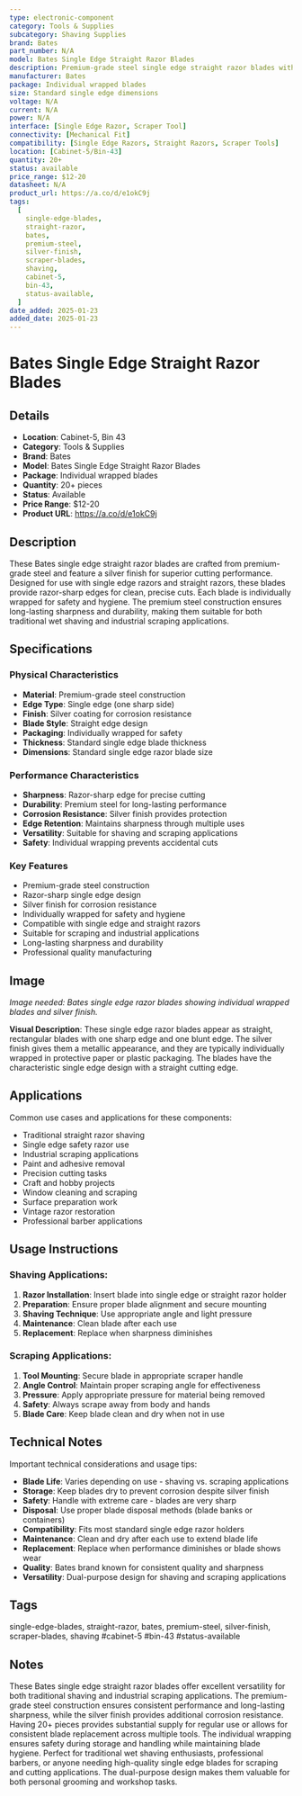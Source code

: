 ```yaml
---
type: electronic-component
category: Tools & Supplies
subcategory: Shaving Supplies
brand: Bates
part_number: N/A
model: Bates Single Edge Straight Razor Blades
description: Premium-grade steel single edge straight razor blades with silver finish, 20+ pieces
manufacturer: Bates
package: Individual wrapped blades
size: Standard single edge dimensions
voltage: N/A
current: N/A
power: N/A
interface: [Single Edge Razor, Scraper Tool]
connectivity: [Mechanical Fit]
compatibility: [Single Edge Razors, Straight Razors, Scraper Tools]
location: [Cabinet-5/Bin-43]
quantity: 20+
status: available
price_range: $12-20
datasheet: N/A
product_url: https://a.co/d/e1okC9j
tags:
  [
    single-edge-blades,
    straight-razor,
    bates,
    premium-steel,
    silver-finish,
    scraper-blades,
    shaving,
    cabinet-5,
    bin-43,
    status-available,
  ]
date_added: 2025-01-23
added_date: 2025-01-23
---
```


# Bates Single Edge Straight Razor Blades

## Details

- **Location**: Cabinet-5, Bin 43
- **Category**: Tools & Supplies
- **Brand**: Bates
- **Model**: Bates Single Edge Straight Razor Blades
- **Package**: Individual wrapped blades
- **Quantity**: 20+ pieces
- **Status**: Available
- **Price Range**: $12-20
- **Product URL**: https://a.co/d/e1okC9j

## Description

These Bates single edge straight razor blades are crafted from premium-grade steel and feature a silver finish for superior cutting performance. Designed for use with single edge razors and straight razors, these blades provide razor-sharp edges for clean, precise cuts. Each blade is individually wrapped for safety and hygiene. The premium steel construction ensures long-lasting sharpness and durability, making them suitable for both traditional wet shaving and industrial scraping applications.

## Specifications

### Physical Characteristics

- **Material**: Premium-grade steel construction
- **Edge Type**: Single edge (one sharp side)
- **Finish**: Silver coating for corrosion resistance
- **Blade Style**: Straight edge design
- **Packaging**: Individually wrapped for safety
- **Thickness**: Standard single edge blade thickness
- **Dimensions**: Standard single edge razor blade size

### Performance Characteristics

- **Sharpness**: Razor-sharp edge for precise cutting
- **Durability**: Premium steel for long-lasting performance
- **Corrosion Resistance**: Silver finish provides protection
- **Edge Retention**: Maintains sharpness through multiple uses
- **Versatility**: Suitable for shaving and scraping applications
- **Safety**: Individual wrapping prevents accidental cuts

### Key Features

- Premium-grade steel construction
- Razor-sharp single edge design
- Silver finish for corrosion resistance
- Individually wrapped for safety and hygiene
- Compatible with single edge and straight razors
- Suitable for scraping and industrial applications
- Long-lasting sharpness and durability
- Professional quality manufacturing

## Image

_Image needed: Bates single edge razor blades showing individual wrapped blades and silver finish._

**Visual Description**: These single edge razor blades appear as straight, rectangular blades with one sharp edge and one blunt edge. The silver finish gives them a metallic appearance, and they are typically individually wrapped in protective paper or plastic packaging. The blades have the characteristic single edge design with a straight cutting edge.

## Applications

Common use cases and applications for these components:

- Traditional straight razor shaving
- Single edge safety razor use
- Industrial scraping applications
- Paint and adhesive removal
- Precision cutting tasks
- Craft and hobby projects
- Window cleaning and scraping
- Surface preparation work
- Vintage razor restoration
- Professional barber applications

## Usage Instructions

### Shaving Applications:

1. **Razor Installation**: Insert blade into single edge or straight razor holder
2. **Preparation**: Ensure proper blade alignment and secure mounting
3. **Shaving Technique**: Use appropriate angle and light pressure
4. **Maintenance**: Clean blade after each use
5. **Replacement**: Replace when sharpness diminishes

### Scraping Applications:

1. **Tool Mounting**: Secure blade in appropriate scraper handle
2. **Angle Control**: Maintain proper scraping angle for effectiveness
3. **Pressure**: Apply appropriate pressure for material being removed
4. **Safety**: Always scrape away from body and hands
5. **Blade Care**: Keep blade clean and dry when not in use

## Technical Notes

Important technical considerations and usage tips:

- **Blade Life**: Varies depending on use - shaving vs. scraping applications
- **Storage**: Keep blades dry to prevent corrosion despite silver finish
- **Safety**: Handle with extreme care - blades are very sharp
- **Disposal**: Use proper blade disposal methods (blade banks or containers)
- **Compatibility**: Fits most standard single edge razor holders
- **Maintenance**: Clean and dry after each use to extend blade life
- **Replacement**: Replace when performance diminishes or blade shows wear
- **Quality**: Bates brand known for consistent quality and sharpness
- **Versatility**: Dual-purpose design for shaving and scraping applications

## Tags

single-edge-blades, straight-razor, bates, premium-steel, silver-finish, scraper-blades, shaving #cabinet-5 #bin-43 #status-available

## Notes

These Bates single edge straight razor blades offer excellent versatility for both traditional shaving and industrial scraping applications. The premium-grade steel construction ensures consistent performance and long-lasting sharpness, while the silver finish provides additional corrosion resistance. Having 20+ pieces provides substantial supply for regular use or allows for consistent blade replacement across multiple tools. The individual wrapping ensures safety during storage and handling while maintaining blade hygiene. Perfect for traditional wet shaving enthusiasts, professional barbers, or anyone needing high-quality single edge blades for scraping and cutting applications. The dual-purpose design makes them valuable for both personal grooming and workshop tasks.
